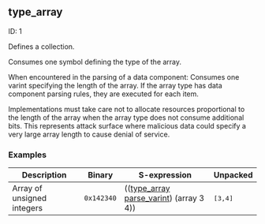 ## type_array

ID: 1

Defines a collection.

Consumes one symbol defining the type of the array.

When encountered in the parsing of a data component: Consumes one varint specifying the length of the array. If the array type has data component parsing rules, they are executed for each item.

Implementations must take care not to allocate resources proportional to the length of the array when the array type does not consume additional bits. This represents attack surface where malicious data could specify a very large array length to cause denial of service.

### Examples

| Description | Binary | S-expression | Unpacked |
|----|----|----|----|
| Array of unsigned integers | `0x142340` | (([type_array](./type_array.md) [parse_varint](./parse_varint.md)) (array 3 4)) | <pre>[3,4]</pre> |
